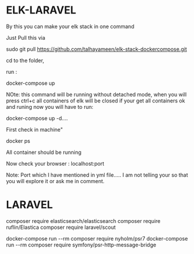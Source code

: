 # ELK-LARAVEL
By this you can make your elk stack in one command

Just Pull this via

sudo git pull https://github.com/talhayameen/elk-stack-dockercompose.git

cd to the folder,

run :

docker-compose up

NOte: this command will be running without detached mode, when you will press ctrl+c all containers of elk will be closed
if your get all containers ok and runing now you will have to run:

docker-compose up -d....

First check in machine"

docker ps

All container should be running

Now check your browser : localhost:port

Note: Port which I have mentioned in yml file..... I am not telling your so that you will explore it or ask me in comment.

# LARAVEL
composer require elasticsearch/elasticsearch
composer require ruflin/Elastica
composer require laravel/scout

docker-compose run --rm composer require nyholm/psr7
docker-compose run --rm composer require symfony/psr-http-message-bridge 
